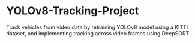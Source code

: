 # YOLOv8-Tracking-Project
Track vehicles from video data by retraining YOLOv8 model using a KITTI dataset, and implementing tracking across video frames using DeepSORT
